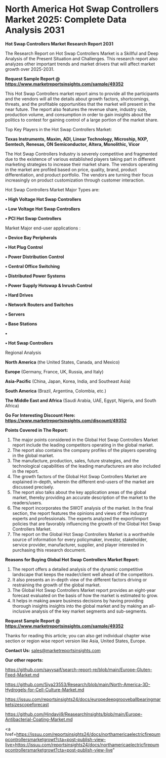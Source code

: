 # North America Hot Swap Controllers Market 2025: Complete Data Analysis 2031

<strong>Hot Swap Controllers Market Research Report 2031</strong>

The Research Report on Hot Swap Controllers Market is a Skillful and Deep Analysis of the Present Situation and Challenges. This research report also analyzes other important trends and market drivers that will affect market growth over 2025-2031.

<strong>Request Sample Report @ <a href=https://www.marketreportsinsights.com/sample/49352>https://www.marketreportsinsights.com/sample/49352</a></strong>

This Hot Swap Controllers market report aims to provide all the participants and the vendors will all the details about growth factors, shortcomings, threats, and the profitable opportunities that the market will present in the near future. The report also features the revenue share, industry size, production volume, and consumption in order to gain insights about the politics to contest for gaining control of a large portion of the market share.

Top Key Players in the Hot Swap Controllers Market:

<strong>Texas Instruments, Maxim, ADI, Linear Technology, Microship, NXP, Semtech, Renesas, ON Semiconductor, Altera, Monolithic, Vicor</strong>

The Hot Swap Controllers Industry is severely competitive and fragmented due to the existence of various established players taking part in different marketing strategies to increase their market share. The vendors operating in the market are profiled based on price, quality, brand, product differentiation, and product portfolio. The vendors are turning their focus increasingly on product customization through customer interaction.

Hot Swap Controllers Market Major Types are:

<strong>•  High Voltage Hot Swap Controllers

•  Low Voltage Hot Swap Controllers

•  PCI Hot Swap Controllers</strong>

Market Major end-user applications :

<strong>•  Device Bay Peripherals

•  Hot Plug Control

•  Power Distribution Control

•  Central Office Switching

•  Distributed Power Systems

•  Power Supply Hotswap & Inrush Control

•  Hard Drives

•  Network Routers and Switches

•  Servers

•  Base Stations

•  

•  Hot Swap Controllers</strong>

Regional Analysis

</u><strong><b>North America</b></strong> (the United States, Canada, and Mexico)

<strong><b>Europe </b></strong>(Germany, France, UK, Russia, and Italy)

<strong><b>Asia-Pacific</b></strong> (China, Japan, Korea, India, and Southeast Asia)

<strong><b>South America</b></strong> (Brazil, Argentina, Colombia, etc.)

<strong><b>The Middle East and Africa</b></strong> (Saudi Arabia, UAE, Egypt, Nigeria, and South Africa)

<strong>Go For Interesting Discount Here: <a href=https://www.marketreportsinsights.com/discount/49352>https://www.marketreportsinsights.com/discount/49352</a></strong>

<strong>Points Covered in The Report:</strong>
<ol>
  <li>The major points considered in the Global Hot Swap Controllers Market report include the leading competitors operating in the global market.</li>
  <li>The report also contains the company profiles of the players operating in the global market.</li>
  <li>The manufacture, production, sales, future strategies, and the technological capabilities of the leading manufacturers are also included in the report.</li>
  <li>The growth factors of the Global Hot Swap Controllers Market are explained in-depth, wherein the different end-users of the market are discussed precisely.</li>
  <li>The report also talks about the key application areas of the global market, thereby providing an accurate description of the market to the readers/users.</li>
  <li>The report incorporates the SWOT analysis of the market. In the final section, the report features the opinions and views of the industry experts and professionals. The experts analyzed the export/import policies that are favorably influencing the growth of the Global Hot Swap Controllers Market.</li>
  <li>The report on the Global Hot Swap Controllers Market is a worthwhile source of information for every policymaker, investor, stakeholder, service provider, manufacturer, supplier, and player interested in purchasing this research document.</li>
</ol>
<strong>Reasons for Buying Global Hot Swap Controllers Market Report:</strong>

<ol>
  <li>The report offers a detailed analysis of the dynamic competitive landscape that keeps the reader/client well ahead of the competitors.</li>
  <li>It also presents an in-depth view of the different factors driving or restraining the growth of the global market.</li>
  <li>The Global Hot Swap Controllers Market report provides an eight-year forecast evaluated on the basis of how the market is estimated to grow.</li>
  <li>It helps in making aware business decisions by having providing thorough insights insights into the global market and by making an all-inclusive analysis of the key market segments and sub-segments.</li>
</ol>
<strong>Request Sample Report @ <a href=https://www.marketreportsinsights.com/sample/49352>https://www.marketreportsinsights.com/sample/49352</a></strong>


Thanks for reading this article; you can also get individual chapter wise section or region wise report version like Asia, United States, Europe.

<strong>Contact Us:</strong>
sales@marketreportsinsights.com

<strong>Our other reports:</strong>

<a href=https://github.com/sayysaif/search-report-re/blob/main/Europe-Gluten-Feed-Market.md>https://github.com/sayysaif/search-report-re/blob/main/Europe-Gluten-Feed-Market.md</a>

<a href=https://github.com/Siya23553/Research/blob/main/North-America-3D-Hydrogels-for-Cell-Culture-Market.md>https://github.com/Siya23553/Research/blob/main/North-America-3D-Hydrogels-for-Cell-Culture-Market.md</a>

<a href=https://issuu.com/reportsinsights24/docs/europedeepgrooveballbearingmarketsizescopeforecast>https://issuu.com/reportsinsights24/docs/europedeepgrooveballbearingmarketsizescopeforecast</a>

<a href=https://github.com/Hindavii9/ReasearchInsights/blob/main/Europe-Antibacterial-Coating-Market.md>https://github.com/Hindavii9/ReasearchInsights/blob/main/Europe-Antibacterial-Coating-Market.md</a>

<a href=https://issuu.com/reportsinsights24/docs/northamericaelectricfirepumpcontrollersmarketgrowt?cta=post-publish-view-live>https://issuu.com/reportsinsights24/docs/northamericaelectricfirepumpcontrollersmarketgrowt?cta=post-publish-view-live</a>"
